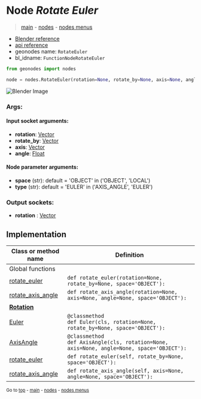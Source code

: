 # Node *Rotate Euler*

> [main](../structure.md) - [nodes](nodes.md) - [nodes menus](nodes_menus.md)

- [Blender reference](https://docs.blender.org/manual/en/latest/modeling/geometry_nodes/utilities/rotate_euler.html)
- [api reference](https://docs.blender.org/api/current/bpy.types.FunctionNodeRotateEuler.html)
- geonodes name: `RotateEuler`
- bl_idname: `FunctionNodeRotateEuler`

```python
from geonodes import nodes

node = nodes.RotateEuler(rotation=None, rotate_by=None, axis=None, angle=None, space='OBJECT', type='EULER')
```

![Blender Image](https://docs.blender.org/manual/en/latest/_images/node-types_FunctionNodeRotateEuler.webp)

### Args:

#### Input socket arguments:

- **rotation**: [Vector](Vector.md)
- **rotate_by**: [Vector](Vector.md)
- **axis**: [Vector](Vector.md)
- **angle**: [Float](Float.md)

#### Node parameter arguments:

- **space** (str): default = 'OBJECT' in ('OBJECT', 'LOCAL')
- **type** (str): default = 'EULER' in ('AXIS_ANGLE', 'EULER')

### Output sockets:

- **rotation** : [Vector](Vector.md)

## Implementation

| Class or method name | Definition |
|----------------------|------------|
| Global functions |
| [rotate_euler](A.md#rotate_euler) | `def rotate_euler(rotation=None, rotate_by=None, space='OBJECT'):` |
| [rotate_axis_angle](A.md#rotate_axis_angle) | `def rotate_axis_angle(rotation=None, axis=None, angle=None, space='OBJECT'):` |
| **[Rotation](Rotation.md)** |
| [Euler](Rotation.md#Euler-classmethod) | `@classmethod`<br> `def Euler(cls, rotation=None, rotate_by=None, space='OBJECT'):` |
| [AxisAngle](Rotation.md#AxisAngle-classmethod) | `@classmethod`<br> `def AxisAngle(cls, rotation=None, axis=None, angle=None, space='OBJECT'):` |
| [rotate_euler](Rotation.md#rotate_euler) | `def rotate_euler(self, rotate_by=None, space='OBJECT'):` |
| [rotate_axis_angle](Rotation.md#rotate_axis_angle) | `def rotate_axis_angle(self, axis=None, angle=None, space='OBJECT'):` |

<sub>Go to [top](#node-Rotate-Euler) - [main](../structure.md) - [nodes](nodes.md) - [nodes menus](nodes_menus.md)</sub>

